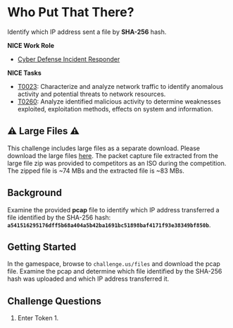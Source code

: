 # Who Put That There?

Identify which IP address sent a file by **SHA-256** hash.

**NICE Work Role**

- [Cyber Defense Incident Responder](https://niccs.cisa.gov/workforce-development/nice-framework/)

**NICE Tasks**

- [T0023](https://niccs.cisa.gov/workforce-development/nice-framework/): Characterize and analyze network traffic to identify anomalous activity and potential threats to network resources.
- [T0260](https://niccs.cisa.gov/workforce-development/nice-framework/): Analyze identified malicious activity to determine weaknesses exploited, exploitation methods, effects on system and information.

## ⚠️ Large Files ⚠️
This challenge includes large files as a separate download. Please download the large files [here](https://presidentscup.cisa.gov/files/pc5/teams-round3b-who-put-that-there-largefiles.zip). The packet capture file extracted from the large file zip was provided to competitors as an ISO during the competition. The zipped file is ~74 MBs and the extracted file is ~83 MBs.

## Background

Examine the provided **pcap** file to identify which IP address transferred a file identified by the SHA-256 hash:
**`a541516295176dff5b68a404a5b42ba1691bc51898baf4171f93e38349bf850b`**.

## Getting Started

In the gamespace, browse to `challenge.us/files` and download the pcap file. Examine the pcap and determine which file identified by the SHA-256 hash was uploaded and which IP address transferred it.

## Challenge Questions

1.  Enter Token 1.
